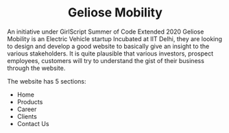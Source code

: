 <h1 align = "center">Geliose Mobility</h1>

An initiative under GirlScript Summer of Code Extended 2020
Geliose Mobility is an Electric Vehicle startup Incubated at IIT Delhi, they are
looking to design and develop a good website to basically give an insight to the various stakeholders.
It is quite plausible that various investors, prospect employees, customers will try to understand the
gist of their business through the website.

The website has 5 sections:
<ul>
  <li> Home </li>
  <li>Products</li>
  <li>Career</li>
  <li>Clients</li>
  <li>Contact Us </li>
